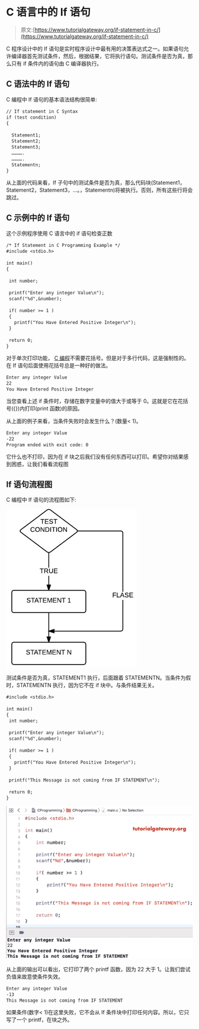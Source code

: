 # C 语言中的 If 语句

> 原文:[https://www.tutorialgateway.org/if-statement-in-c/](https://www.tutorialgateway.org/if-statement-in-c/)

C 程序设计中的 If 语句是实时程序设计中最有用的决策表达式之一。如果语句允许编译器首先测试条件，然后，根据结果，它将执行语句。测试条件是否为真，那么只有 if 条件内的语句由 C 编译器执行。

## C 语法中的 If 语句

C 编程中 If 语句的基本语法结构很简单:

```
// If statement in C Syntax
if (test condition)
{

  Statement1;
  Statement2;
  Statement3;
  ………….
  ………….
  Statementn;
}
```

从上面的代码来看，If 子句中的测试条件是否为真，那么代码块(Statement1，Statement2，Statement3，…。，Statementn)将被执行。否则，所有这些行将会跳过。

## C 示例中的 If 语句

这个示例程序使用 C 语言中的 if 语句检查正数

```
/* If Statement in C Programming Example */
#include <stdio.h>

int main()
{

 int number;

 printf("Enter any integer Value\n");
 scanf("%d",&number);

 if( number >= 1 )
 {
   printf("You Have Entered Positive Integer\n");
 }

 return 0;
}
```

对于单次打印功能， [C 编程](https://www.tutorialgateway.org/c-programming/)不需要花括号。但是对于多行代码，这是强制性的。在 If 语句后面使用花括号总是一种好的做法。

```
Enter any integer Value
22
You Have Entered Positive Integer
```

当您查看上述 if 条件时，存储在数字变量中的值大于或等于 0。这就是它在花括号({})内打印(print 函数)的原因。

从上面的例子来看，当条件失败时会发生什么？(数量< 1)。

```
Enter any integer Value
-22
Program ended with exit code: 0
```

它什么也不打印，因为在 if 块之后我们没有任何东西可以打印。希望你对结果感到困惑，让我们看看流程图

## If 语句流程图

C 编程中 If 语句的流程图如下:

![Flow Chart for If statement in C Language](img/c4d018856cb544980e2449110f02e399.png)

测试条件是否为真，STATEMENT1 执行，后面跟着 STATEMENTN。当条件为假时，STATEMENTN 执行，因为它不在 if 块中。与条件结果无关。

```
#include <stdio.h>

int main()
{
 int number;

 printf("Enter any integer Value\n");
 scanf("%d",&number);

 if( number >= 1 )
 {
   printf("You Have Entered Positive Integer\n");
 }

 printf("This Message is not coming from IF STATEMENT\n");

 return 0;
}
```

![If Statement in C Programming 3](img/59b82683d82c0a6ede7829e706414427.png)

从上面的输出可以看出，它打印了两个 printf 函数，因为 22 大于 1。让我们尝试负值来故意使条件失效。

```
Enter any integer Value
-13
This Message is not coming from IF STATEMENT
```

如果条件(数字< 1)在这里失败，它不会从 If 条件块中打印任何内容。所以，它只写了一个 printf，在块之外。